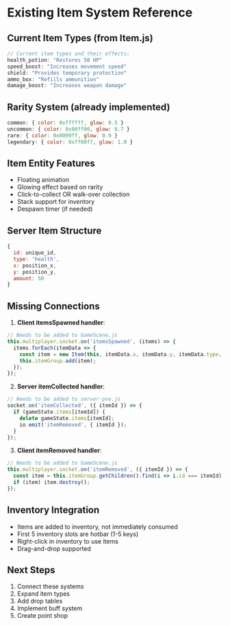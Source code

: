 # Existing Item System Reference

## Current Item Types (from Item.js)
```javascript
// Current item types and their effects:
health_potion: "Restores 50 HP"
speed_boost: "Increases movement speed"
shield: "Provides temporary protection"
ammo_box: "Refills ammunition"
damage_boost: "Increases weapon damage"
```

## Rarity System (already implemented)
```javascript
common: { color: 0xffffff, glow: 0.5 }
uncommon: { color: 0x00ff00, glow: 0.7 }
rare: { color: 0x0099ff, glow: 0.9 }
legendary: { color: 0xff00ff, glow: 1.0 }
```

## Item Entity Features
- Floating animation
- Glowing effect based on rarity
- Click-to-collect OR walk-over collection
- Stack support for inventory
- Despawn timer (if needed)

## Server Item Structure
```javascript
{
  id: unique_id,
  type: 'health',
  x: position_x,
  y: position_y,
  amount: 50
}
```

## Missing Connections
1. **Client itemsSpawned handler**:
```javascript
// Needs to be added to GameScene.js
this.multiplayer.socket.on('itemsSpawned', (items) => {
  items.forEach(itemData => {
    const item = new Item(this, itemData.x, itemData.y, itemData.type, itemData.rarity);
    this.itemGroup.add(item);
  });
});
```

2. **Server itemCollected handler**:
```javascript
// Needs to be added to server-pve.js
socket.on('itemCollected', ({ itemId }) => {
  if (gameState.items[itemId]) {
    delete gameState.items[itemId];
    io.emit('itemRemoved', { itemId });
  }
});
```

3. **Client itemRemoved handler**:
```javascript
// Needs to be added to GameScene.js
this.multiplayer.socket.on('itemRemoved', ({ itemId }) => {
  const item = this.itemGroup.getChildren().find(i => i.id === itemId);
  if (item) item.destroy();
});
```

## Inventory Integration
- Items are added to inventory, not immediately consumed
- First 5 inventory slots are hotbar (1-5 keys)
- Right-click in inventory to use items
- Drag-and-drop supported

## Next Steps
1. Connect these systems
2. Expand item types
3. Add drop tables
4. Implement buff system
5. Create point shop